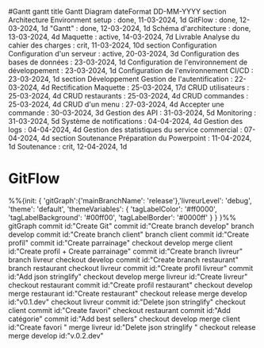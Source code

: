 #Gantt
 gantt
        title Gantt Diagram
        dateFormat DD-MM-YYYY
        section Architecture
        Environment setup : done, 11-03-2024, 1d
        GitFlow : done, 12-03-2024, 1d
        "Gantt" : done, 12-03-2024, 1d
        Schéma d'architecture : done, 13-03-2024, 4d
        Maquette : active, 14-03-2024, 7d
        Livrable Analyse du cahier des charges : crit, 11-03-2024, 10d
        section Configuration
        Configuration d'un serveur : active, 20-03-2024, 3d
        Configuration des bases de données : 23-03-2024, 1d
        Configuration de l'environnement de développement : 23-03-2024, 1d
        Configuration de l'environnement CI/CD : 23-03-2024, 1d
        section Développement
        Gestion de l'autentification : 22-03-2024, 4d
        Rectification Maquette : 25-03-2024, 17d
        CRUD utilisateurs : 25-03-2024, 4d
        CRUD restaurants : 25-03-2024, 4d
        CRUD commandes : 25-03-2024, 4d
        CRUD d'un menu : 27-03-2024, 4d
        Accepter une commande : 30-03-2024, 3d
        Gestion des API : 31-03-2024, 5d
        Monitoring : 31-03-2024, 5d
        Système de notifications : 04-04-2024, 4d
        Gestion des logs : 04-04-2024, 4d
        Gestion des statistiques du service commercial : 07-04-2024, 4d 
        section Soutenance
        Préparation du Powerpoint : 11-04-2024, 1d
        Soutenance : crit, 12-04-2024, 1d

# GitFlow
  %%{init: { 'gitGraph':{'mainBranchName': 'release'},'livreurLevel': 'debug', 'theme': 'default', 'themeVariables': {
              'tagLabelColor': '#ff0000',
              'tagLabelBackground': '#00ff00',
              'tagLabelBorder': '#0000ff'
       } } }%%
gitGraph
        commit id:"Create Git"
        commit id:"Create branch develop"
        branch develop
        commit id:"Create branch client"
        branch client
        commit id:"Create profil"
        commit id:"Create parrainage"
        checkout develop
        merge client id:"Create profil + Create parrainage"
        commit id:"Create branch livreur"
        branch livreur
        checkout develop
        commit id:"Create branch restaurant"
        branch restaurant
        checkout livreur
        commit id:"Create profil livreur"
        commit id:"Add json stringlify"
        checkout develop
        merge livreur id:"Create livreur"
        checkout restaurant
        commit id:"Create profil restaurant"
        checkout develop
        merge restaurant id:"Create restaurant"
        checkout release
        merge develop id:"v0.1.dev"
        checkout livreur
        commit id:"Delete json stringlify"
        checkout client
        commit id:"Create favori"
        checkout restaurant
        commit id:"Add catégorie"
        commit id:"Add best sellers"
        checkout develop
        merge client id:"Create favori "
        merge livreur id:"Delete json stringlify "
        checkout release
        merge develop id:"v.0.2.dev"      
